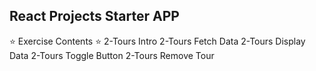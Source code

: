 ## React Projects Starter APP


⭐️ Exercise Contents ⭐️
2-Tours Intro
2-Tours Fetch Data
2-Tours Display Data
2-Tours Toggle Button
2-Tours Remove Tour